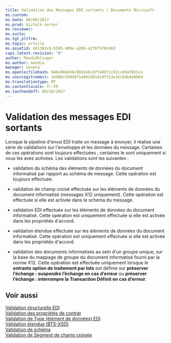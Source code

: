 ```yaml
---
title: Validation des Messages EDI sortants | Documents Microsoft
ms.custom: 
ms.date: 06/08/2017
ms.prod: biztalk-server
ms.reviewer: 
ms.suite: 
ms.tgt_pltfrm: 
ms.topic: article
ms.assetid: 491303c0-b585-409e-a289-a2f6f9f82469
caps.latest.revision: "6"
author: MandiOhlinger
ms.author: mandia
manager: anneta
ms.openlocfilehash: 946e90eb58c9b81e0cd7fa9bf2c02cc49af021ce
ms.sourcegitcommit: cb908c540d8f1a692d01dc8f313e16cb4b4e696d
ms.translationtype: MT
ms.contentlocale: fr-FR
ms.lasthandoff: 09/20/2017
---
```

# <a name="validation-of-outgoing-edi-messages"></a>Validation des messages EDI sortants
Lorsque le pipeline d'envoi EDI traite un message à envoyer, il réalise une série de validations sur l'enveloppe et les données du message. Certaines de ces opérations sont toujours effectuées ; certaines le sont uniquement si vous les avez activées. Les validations sont les suivantes :  
  
-   validation du schéma des éléments de données du document informatisé par rapport au schéma de message. Cette opération est toujours effectuée.  
  
-   validation de champ croisé effectuée sur les éléments de données du document informatisé (messages X12 uniquement). Cette opération est effectuée si elle est activée dans le schéma du message.  
  
-   validation EDI effectuée sur les éléments de données du document informatisé. Cette opération est uniquement effectuée si elle est activée dans les propriétés d'accord.  
  
-   validation étendue effectuée sur les éléments de données du document informatisé. Cette opération est uniquement effectuée si elle est activée dans les propriétés d'accord.  
  
-   validation des documents informatisés au sein d'un groupe unique, sur la base du mappage de groupe du document informatisé fourni par la norme X12. Cette opération est effectuée uniquement lorsque le **entrants option de traitement par lots** est définie sur **préserver l’échange : suspendre l’échange en cas d’erreur** ou **préserver l’échange : interrompre la Transaction Définit en cas d’erreur**.  
  
## <a name="see-also"></a>Voir aussi  
 [Validation structurelle EDI](../core/edi-structural-validation.md)   
 [Validation des propriétés de contrat](../core/agreement-properties-validation.md)   
 [Validation de Type (élément de données) EDI](../core/edi-type-data-element-validation.md)   
 [Validation étendue (BTS-XSD)](../core/extended-bts-xsd-validation.md)   
 [Validation de schéma](../core/schema-validation2.md)   
 [Validation de Segment de champ croisée](../core/cross-field-segment-validation.md)